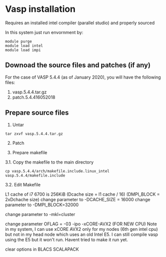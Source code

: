 # Vasp installation

Requires an installed intel compiler (parallel studio) and properly sourced

In this system just run envornment by:

```
module purge
module load intel
module load impi
```

## Downoad the source files and patches (if any)

For the case of VASP 5.4.4 (as of January 2020), you will have the following files:

1. vasp.5.4.4.tar.gz
2. patch.5.4.416052018

## Prepare source files

1. Untar
```
tar zxvf vasp.5.4.4.tar.gz
```

2. Patch


3. Prepare makefile

3.1. Copy the makefile to the main directory

```
cp vasp.5.4.4/arch/makefile.include.linux_intel vasp.5.4.4/makefile.include
```

3.2. Edit Makefile

L1 cache of i7 6700 is 256KiB 
(Dcache size = l1 cache / 16) 
(DMPI_BLOCK = 2xDchache size)
change parameter to -DCACHE_SIZE = 16000
change parameter to -DMPI_BLOCK=32000

change parameter to -mkl=cluster

change parameter OFLAG = -03 -ipo -xCORE-AVX2 (FOR NEW CPU)
Note in my system, I can use xCORE AVX2 only for my nodes (6th gen intel cpu) \
but not in my head node which uses an old Intel E5. I can still compile vasp \
using the E5 but it won't run. Havent tried to make it run yet. 

clear options in BLACS SCALAPACK